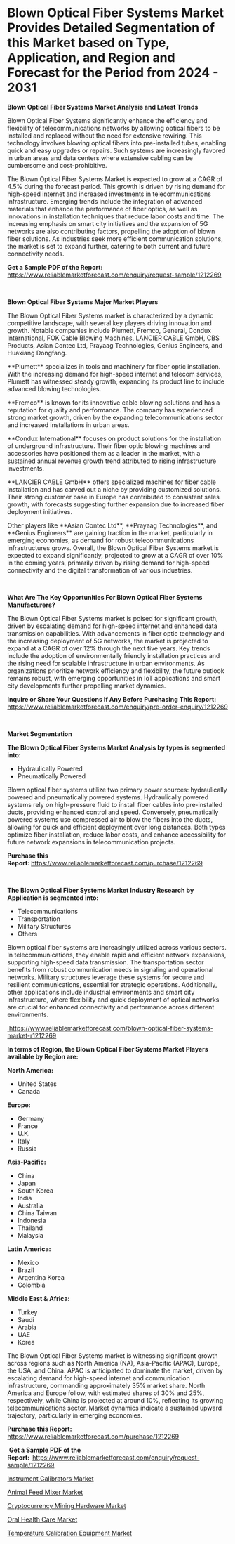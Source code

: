 <p><h1>Blown Optical Fiber Systems Market Provides Detailed Segmentation of this Market based on Type, Application, and Region and Forecast for the Period from 2024 - 2031</h1></p><p><strong>Blown Optical Fiber Systems Market Analysis and Latest Trends</strong></p>
<p><p>Blown Optical Fiber Systems significantly enhance the efficiency and flexibility of telecommunications networks by allowing optical fibers to be installed and replaced without the need for extensive rewiring. This technology involves blowing optical fibers into pre-installed tubes, enabling quick and easy upgrades or repairs. Such systems are increasingly favored in urban areas and data centers where extensive cabling can be cumbersome and cost-prohibitive.</p><p>The Blown Optical Fiber Systems Market is expected to grow at a CAGR of 4.5% during the forecast period. This growth is driven by rising demand for high-speed internet and increased investments in telecommunications infrastructure. Emerging trends include the integration of advanced materials that enhance the performance of fiber optics, as well as innovations in installation techniques that reduce labor costs and time. The increasing emphasis on smart city initiatives and the expansion of 5G networks are also contributing factors, propelling the adoption of blown fiber solutions. As industries seek more efficient communication solutions, the market is set to expand further, catering to both current and future connectivity needs.</p></p>
<p><strong>Get a Sample PDF of the Report:&nbsp;</strong> <a href="https://www.reliablemarketforecast.com/enquiry/request-sample/1212269?utm_campaign=1134&utm_medium=2&utm_source=Github&utm_content=ia&utm_term=17122024&utm_id=blown-optical-fiber-systems">https://www.reliablemarketforecast.com/enquiry/request-sample/1212269</a></p>
<p>&nbsp;</p>
<p><strong>Blown Optical Fiber Systems Major Market Players</strong></p>
<p><p>The Blown Optical Fiber Systems market is characterized by a dynamic competitive landscape, with several key players driving innovation and growth. Notable companies include Plumett, Fremco, General, Condux International, FOK Cable Blowing Machines, LANCIER CABLE GmbH, CBS Products, Asian Contec Ltd, Prayaag Technologies, Genius Engineers, and Huaxiang Dongfang.</p><p>**Plumett** specializes in tools and machinery for fiber optic installation. With the increasing demand for high-speed internet and telecom services, Plumett has witnessed steady growth, expanding its product line to include advanced blowing technologies.</p><p>**Fremco** is known for its innovative cable blowing solutions and has a reputation for quality and performance. The company has experienced strong market growth, driven by the expanding telecommunications sector and increased installations in urban areas.</p><p>**Condux International** focuses on product solutions for the installation of underground infrastructure. Their fiber optic blowing machines and accessories have positioned them as a leader in the market, with a sustained annual revenue growth trend attributed to rising infrastructure investments.</p><p>**LANCIER CABLE GmbH** offers specialized machines for fiber cable installation and has carved out a niche by providing customized solutions. Their strong customer base in Europe has contributed to consistent sales growth, with forecasts suggesting further expansion due to increased fiber deployment initiatives.</p><p>Other players like **Asian Contec Ltd**, **Prayaag Technologies**, and **Genius Engineers** are gaining traction in the market, particularly in emerging economies, as demand for robust telecommunications infrastructures grows. Overall, the Blown Optical Fiber Systems market is expected to expand significantly, projected to grow at a CAGR of over 10% in the coming years, primarily driven by rising demand for high-speed connectivity and the digital transformation of various industries.</p></p>
<p>&nbsp;</p>
<p><strong>What Are The Key Opportunities For Blown Optical Fiber Systems Manufacturers?</strong></p>
<p><p>The Blown Optical Fiber Systems market is poised for significant growth, driven by escalating demand for high-speed internet and enhanced data transmission capabilities. With advancements in fiber optic technology and the increasing deployment of 5G networks, the market is projected to expand at a CAGR of over 12% through the next five years. Key trends include the adoption of environmentally friendly installation practices and the rising need for scalable infrastructure in urban environments. As organizations prioritize network efficiency and flexibility, the future outlook remains robust, with emerging opportunities in IoT applications and smart city developments further propelling market dynamics.</p></p>
<p><strong>Inquire or Share Your Questions If Any Before Purchasing This Report:</strong> <a href="https://www.reliablemarketforecast.com/enquiry/pre-order-enquiry/1212269?utm_campaign=1134&utm_medium=2&utm_source=Github&utm_content=ia&utm_term=17122024&utm_id=blown-optical-fiber-systems">https://www.reliablemarketforecast.com/enquiry/pre-order-enquiry/1212269</a></p>
<p>&nbsp;</p>
<p><strong>Market Segmentation</strong></p>
<p><strong>The Blown Optical Fiber Systems Market Analysis by types is segmented into:</strong></p>
<p><ul><li>Hydraulically Powered</li><li>Pneumatically Powered</li></ul></p>
<p><p>Blown optical fiber systems utilize two primary power sources: hydraulically powered and pneumatically powered systems. Hydraulically powered systems rely on high-pressure fluid to install fiber cables into pre-installed ducts, providing enhanced control and speed. Conversely, pneumatically powered systems use compressed air to blow the fibers into the ducts, allowing for quick and efficient deployment over long distances. Both types optimize fiber installation, reduce labor costs, and enhance accessibility for future network expansions in telecommunication projects.</p></p>
<p><strong>Purchase this Report:&nbsp;</strong><a href="https://www.reliablemarketforecast.com/purchase/1212269?utm_campaign=1134&utm_medium=2&utm_source=Github&utm_content=ia&utm_term=17122024&utm_id=blown-optical-fiber-systems">https://www.reliablemarketforecast.com/purchase/1212269</a></p>
<p>&nbsp;</p>
<p><strong>The Blown Optical Fiber Systems Market Industry Research by Application is segmented into:</strong></p>
<p><ul><li>Telecommunications</li><li>Transportation</li><li>Military Structures</li><li>Others</li></ul></p>
<p><p>Blown optical fiber systems are increasingly utilized across various sectors. In telecommunications, they enable rapid and efficient network expansions, supporting high-speed data transmission. The transportation sector benefits from robust communication needs in signaling and operational networks. Military structures leverage these systems for secure and resilient communications, essential for strategic operations. Additionally, other applications include industrial environments and smart city infrastructure, where flexibility and quick deployment of optical networks are crucial for enhanced connectivity and performance across different environments.</p></p>
<p><a href="https://www.reliablemarketforecast.com/blown-optical-fiber-systems-market-r1212269?utm_campaign=1134&utm_medium=2&utm_source=Github&utm_content=ia&utm_term=17122024&utm_id=blown-optical-fiber-systems">&nbsp;https://www.reliablemarketforecast.com/blown-optical-fiber-systems-market-r1212269</a></p>
<p><strong>In terms of Region, the Blown Optical Fiber Systems Market Players available by Region are:</strong></p>
<p>
    <p> <strong> North America: </strong>
        <ul>
            <li>United States</li>
            <li>Canada</li>
        </ul>
        </p> 
    <p> <strong> Europe: </strong>
        <ul>
            <li>Germany</li>
            <li>France</li>
            <li>U.K.</li>
            <li>Italy</li>
            <li>Russia</li>
        </ul>
        </p> 
    <p> <strong> Asia-Pacific: </strong>
        <ul>
            <li>China</li>
            <li>Japan</li>
            <li>South Korea</li>
            <li>India</li>
            <li>Australia</li>
            <li>China Taiwan</li>
            <li>Indonesia</li>
            <li>Thailand</li>
            <li>Malaysia</li>
        </ul>
        </p> 
    <p> <strong> Latin America: </strong>
        <ul>
            <li>Mexico</li>
            <li>Brazil</li>
            <li>Argentina Korea</li>
            <li>Colombia</li>
        </ul>
        </p> 
    <p> <strong> Middle East & Africa: </strong>
        <ul>
            <li>Turkey</li>
            <li>Saudi</li>
            <li>Arabia</li>
            <li>UAE</li>
            <li>Korea</li>
        </ul>
    </p>
    </p>
<p><p>The Blown Optical Fiber Systems market is witnessing significant growth across regions such as North America (NA), Asia-Pacific (APAC), Europe, the USA, and China. APAC is anticipated to dominate the market, driven by escalating demand for high-speed internet and communication infrastructure, commanding approximately 35% market share. North America and Europe follow, with estimated shares of 30% and 25%, respectively, while China is projected at around 10%, reflecting its growing telecommunications sector. Market dynamics indicate a sustained upward trajectory, particularly in emerging economies.</p></p>
<p><strong>Purchase this Report: </strong><a href="https://www.reliablemarketforecast.com/purchase/1212269?utm_campaign=1134&utm_medium=2&utm_source=Github&utm_content=ia&utm_term=17122024&utm_id=blown-optical-fiber-systems">https://www.reliablemarketforecast.com/purchase/1212269</a></p>
<p>&nbsp;<strong>Get a Sample PDF of the Report:&nbsp;&nbsp;</strong><a href="https://www.reliablemarketforecast.com/enquiry/request-sample/1212269?utm_campaign=1134&utm_medium=2&utm_source=Github&utm_content=ia&utm_term=17122024&utm_id=blown-optical-fiber-systems">https://www.reliablemarketforecast.com/enquiry/request-sample/1212269</a></p>
<p><strong></strong></p>
<p><p><a href="https://www.linkedin.com/pulse/global-instrument-calibrators-market-trends-analysis-future-bxbcf?utm_campaign=1134&utm_medium=2&utm_source=Github&utm_content=ia&utm_term=17122024&utm_id=blown-optical-fiber-systems">Instrument Calibrators Market</a></p><p><a href="https://www.linkedin.com/pulse/animal-feed-mixer-market-trend-projected-continue-rapid-growth-uesaf?utm_campaign=1134&utm_medium=2&utm_source=Github&utm_content=ia&utm_term=17122024&utm_id=blown-optical-fiber-systems">Animal Feed Mixer Market</a></p><p><a href="https://www.linkedin.com/pulse/market-demand-revenue-cryptocurrency-mining-hardware-industry-vvrle?utm_campaign=1134&utm_medium=2&utm_source=Github&utm_content=ia&utm_term=17122024&utm_id=blown-optical-fiber-systems">Cryptocurrency Mining Hardware Market</a></p><p><a href="https://www.linkedin.com/pulse/global-regional-expansion-oral-health-care-market-projected-qa2vf?utm_campaign=1134&utm_medium=2&utm_source=Github&utm_content=ia&utm_term=17122024&utm_id=blown-optical-fiber-systems">Oral Health Care Market</a></p><p><a href="https://www.linkedin.com/pulse/temperature-calibration-equipment-market-innovations-trends-bk12f?utm_campaign=1134&utm_medium=2&utm_source=Github&utm_content=ia&utm_term=17122024&utm_id=blown-optical-fiber-systems">Temperature Calibration Equipment Market</a></p></p>